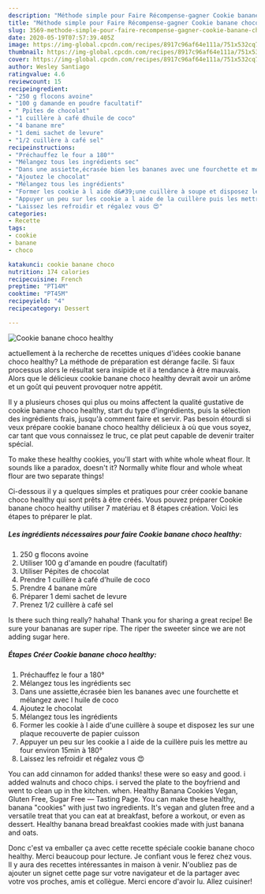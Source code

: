```yaml
---
description: "Méthode simple pour Faire Récompense-gagner Cookie banane choco healthy"
title: "Méthode simple pour Faire Récompense-gagner Cookie banane choco healthy"
slug: 3569-methode-simple-pour-faire-recompense-gagner-cookie-banane-choco-healthy
date: 2020-05-19T07:57:39.405Z
image: https://img-global.cpcdn.com/recipes/8917c96af64e111a/751x532cq70/cookie-banane-choco-healthy-photo-principale-de-la-recette.jpg
thumbnail: https://img-global.cpcdn.com/recipes/8917c96af64e111a/751x532cq70/cookie-banane-choco-healthy-photo-principale-de-la-recette.jpg
cover: https://img-global.cpcdn.com/recipes/8917c96af64e111a/751x532cq70/cookie-banane-choco-healthy-photo-principale-de-la-recette.jpg
author: Wesley Santiago
ratingvalue: 4.6
reviewcount: 15
recipeingredient:
- "250 g flocons avoine"
- "100 g damande en poudre facultatif"
- " Ppites de chocolat"
- "1 cuillère à café dhuile de coco"
- "4 banane mre"
- "1 demi sachet de levure"
- "1/2 cuillère à café sel"
recipeinstructions:
- "Préchauffez le four a 180°"
- "Mélangez tous les ingrédients sec"
- "Dans une assiette,écrasée bien les bananes avec une fourchette et mélangez avec l huile de coco"
- "Ajoutez le chocolat"
- "Mélangez tous les ingrédients"
- "Former les cookie à l aide d&#39;une cuillère à soupe et disposez les sur une plaque recouverte de papier cuisson"
- "Appuyer un peu sur les cookie a l aide de la cuillère puis les mettre au four environ 15min à 180°"
- "Laissez les refroidir et régalez vous 😍"
categories:
- Recette
tags:
- cookie
- banane
- choco

katakunci: cookie banane choco 
nutrition: 174 calories
recipecuisine: French
preptime: "PT14M"
cooktime: "PT45M"
recipeyield: "4"
recipecategory: Dessert

---
```



![Cookie banane choco healthy](https://img-global.cpcdn.com/recipes/8917c96af64e111a/751x532cq70/cookie-banane-choco-healthy-photo-principale-de-la-recette.jpg)

actuellement à la recherche de recettes uniques d'idées cookie banane choco healthy? La méthode de préparation est dérange facile. Si faux processus alors le résultat sera insipide et il a tendance à être mauvais. Alors que le délicieux cookie banane choco healthy devrait avoir un arôme et un goût qui peuvent provoquer notre appétit.

Il y a plusieurs choses qui plus ou moins affectent la qualité gustative de cookie banane choco healthy, start du type d'ingrédients, puis la sélection des ingrédients frais, jusqu'à comment faire et servir. Pas besoin étourdi si veux prépare cookie banane choco healthy délicieux à où que vous soyez, car tant que vous connaissez le truc, ce plat peut capable de devenir traiter spécial.

To make these healthy cookies, you&#39;ll start with white whole wheat flour. It sounds like a paradox, doesn&#39;t it? Normally white flour and whole wheat flour are two separate things!


Ci-dessous il y a quelques simples et pratiques pour créer cookie banane choco healthy qui sont prêts à être créés. Vous pouvez préparer Cookie banane choco healthy utiliser 7 matériau et 8 étapes création. Voici les étapes to préparer le plat.

<!--inarticleads1-->

##### Les ingrédients nécessaires pour faire Cookie banane choco healthy:

1.  250 g flocons avoine
1. Utiliser 100 g d&#39;amande en poudre (facultatif)
1. Utiliser  Pépites de chocolat
1. Prendre 1 cuillère à café d&#39;huile de coco
1. Prendre 4 banane mûre
1. Préparer 1 demi sachet de levure
1. Prenez 1/2 cuillère à café sel


Is there such thing really? hahaha! Thank you for sharing a great recipe! Be sure your bananas are super ripe. The riper the sweeter since we are not adding sugar here. 

<!--inarticleads2-->

##### Étapes Créer Cookie banane choco healthy:

1. Préchauffez le four a 180°
1. Mélangez tous les ingrédients sec
1. Dans une assiette,écrasée bien les bananes avec une fourchette et mélangez avec l huile de coco
1. Ajoutez le chocolat
1. Mélangez tous les ingrédients
1. Former les cookie à l aide d&#39;une cuillère à soupe et disposez les sur une plaque recouverte de papier cuisson
1. Appuyer un peu sur les cookie a l aide de la cuillère puis les mettre au four environ 15min à 180°
1. Laissez les refroidir et régalez vous 😍


You can add cinnamon for added thanks! these were so easy and good. i added walnuts and choco chips. i served the plate to the boyfriend and went to clean up in the kitchen. when. Healthy Banana Cookies Vegan, Gluten Free, Sugar Free — Tasting Page. You can make these healthy, banana &#34;cookies&#34; with just two ingredients. It&#39;s vegan and gluten free and a versatile treat that you can eat at breakfast, before a workout, or even as dessert. Healthy banana bread breakfast cookies made with just banana and oats. 


Donc c'est va emballer ça avec cette recette spéciale cookie banane choco healthy. Merci beaucoup pour lecture. Je confiant vous le ferez chez vous. Il y aura des recettes  intéressantes in maison à venir. N'oubliez pas de ajouter un signet cette page sur votre navigateur et de la partager avec votre vos proches, amis et collègue. Merci encore d'avoir lu. Allez cuisiner!
